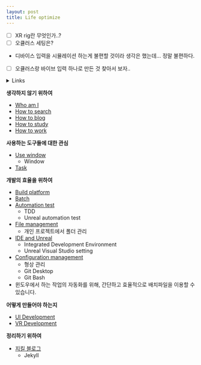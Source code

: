 ```yaml
---
layout: post
title: Life optimize
---
```


- [ ]  XR rig란 무엇인가..?
- [ ]  오큘러스 세팅은?
- 디바이스 입력을 시뮬레이션 하는게 불편할 것이라 생각은 했는데… 정말 불편하다.
- [ ]  오큘러스랑 바이브 입력 하나로 만든 것 찾아서 보자..


<details><summary>Links</summary>
<div markdown="1">

|:---|---|
|[Academia](https://www.academia.edu/search?q=FABRIK&utf8=%E2%9C%93&years=2020,2021)|논문 검색을 위한 사이트|

</div></details>

**생각하지 않기 위하여**

* [Who am I](/posts_optimize_life/WhoAmI)
* [How to search](/posts_optimize_life/HowToSearch)
* [How to blog](/posts_optimize_life/HowToBolg)
* [How to study](/posts_optimize_life/HowToStudy)
* [How to work](/posts_optimize_life/HowToWork)

**사용하는 도구들에 대한 관심**

* [Use window](/posts_optimize_life/UseWindow)
    - Window
* [Task](/posts_optimize_life/Task)

**개발의 효율을 위하여**

* [Build platform](/posts_optimize_life/BuildPlatform)
* [Batch](/posts_optimize_life/Batch)
* [Automation test](/posts_optimize_life/TDD-Automation_test)
    - TDD
    - Unreal automation test
* [File management](/posts_optimize_life/FileManagement)
    - 개인 프로젝트에서 폴더 관리
* [IDE and Unreal](/posts_optimize_life/IDEAndUnreal)
    - Integrated Development Environment
    - Unreal Visual Studio setting
* [Configuration management](/posts_optimize_life/ConfigurationManagement)
    - 형상 관리
    - Git Desktop
    - Git Bash
* 윈도우에서 하는 작업의 자동화를 위해, 간단하고 효율적으로 배치파일을 이용할 수 있습니다.

**어떻게 만들어야 하는지**

* [UI Development](/posts_optimize_life/UI_Development)
* [VR Development](/posts_optimize_life/VR_Development)

**정리하기 위하여**

* [지킬 블로그](/posts_optimize_life/Jekyll_blog)
    - Jekyll
